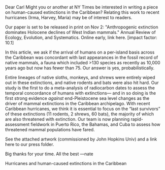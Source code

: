 Dear Carl
Might you or another at NY Times be interested in writing a piece on human-caused extinctions in the Caribbean?  Relating this work to recent hurricanes (Irma, Harvey, Maria) may be of interest to readers.

Our paper is set to be released in print on Nov 2: "Anthropogenic extinction dominates Holocene declines of West Indian mammals." Annual Review of Ecology, Evolution, and Systematics. Online early, link here. [impact factor: 10.1]

In this article, we ask if the arrival of humans on a per-island basis across the Caribbean was concordant with last appearances in the fossil record of native mammals, a fauna which included >130 species as recently as 10,000 years ago but now has fewer than 75.  Our answer is yes, probabilistically.

Entire lineages of native sloths, monkeys, and shrews were entirely wiped out in these extinctions, and native rodents and bats were also hit hard.  Our study is the first to do a meta-analysis of radiocarbon dates to assess the temporal concordance of humans with extinctions— and in so doing is the first strong evidence *against* end-Pleistocene sea level changes as the driver of mammal extinctions in the Caribbean archipelago.  With recent Caribbean hurricanes, we think it is essential to focus on the “last survivors” of these extinctions (11 rodents, 2 shrews, 60 bats), the majority of which are also threatened with extinction.  Our team is now planning rapid-assessment fieldwork in Puerto Rico, the Bahamas, and Cuba to assess how threatened mammal populations have fared.

See the attached artwork (commissioned by John Hopkins Univ) and a link here to our press folder.

Big thanks for your time.
All the best
—nate

Hurricanes and human-caused extinctions in the Caribbean
